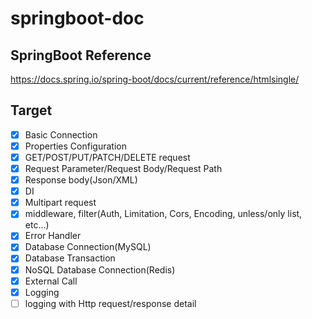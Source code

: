 # springboot-doc
## SpringBoot Reference
https://docs.spring.io/spring-boot/docs/current/reference/htmlsingle/

## Target
 * [x] Basic Connection
 * [x] Properties Configuration
 * [x] GET/POST/PUT/PATCH/DELETE request
 * [x] Request Parameter/Request Body/Request Path
 * [x] Response body(Json/XML)
 * [x] DI
 * [x] Multipart request
 * [x] middleware, filter(Auth, Limitation, Cors, Encoding, unless/only list, etc...)
 * [x] Error Handler
 * [x] Database Connection(MySQL)
 * [x] Database Transaction
 * [x] NoSQL Database Connection(Redis)
 * [x] External Call
 * [x] Logging
 * [ ] logging with Http request/response detail
